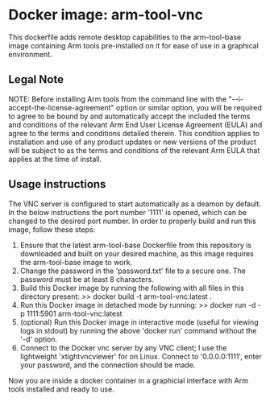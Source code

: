 # Docker image: arm-tool-vnc
This dockerfile adds remote desktop capabilities to the arm-tool-base image containing Arm tools pre-installed on it for ease of use in a graphical environment. 

## Legal Note
NOTE: Before installing Arm tools from the command line with the "--i-accept-the-license-agreement" option or similar option, you will be required to agree to be bound by and automatically accept the included the terms and conditions of the relevant Arm End User License Agreement (EULA) and agree to the terms and conditions detailed therein. This condition applies to installation and use of any product updates or new versions of the product will be subject to as the terms and conditions of the relevant Arm EULA that applies at the time of install. 

## Usage instructions
The VNC server is configured to start automatically as a deamon by default. In the below instructions the port number '1111' is opened, which can be changed to the desired port number.
In order to properly build and run this image, follow these steps:

  1. Ensure that the latest arm-tool-base Dockerfile from this repository is downloaded and built on your desired machine, as this image requires the arm-tool-base image to work.
  2. Change the password in the 'password.txt' file to a secure one. The password must be at least 8 characters.
  3. Build this Docker image by running the following with all files in this directory present:   >> docker build -t arm-tool-vnc:latest .
  4. Run this Docker image in detached mode by running:   >> docker run -d -p 1111:5901 arm-tool-vnc:latest
  5. (optional) Run this Docker image in interactive mode (useful for viewing logs in stdout) by running the above 'docker run' command without the '-d' option.
  6. Connect to the Docker vnc server by any VNC client; I use the lightweight 'xtightvncviewer' for on Linux. Connect to '0.0.0.0:1111', enter your password, and the connection should be made.
     
Now you are inside a docker container in a graphicial interface with Arm tools installed and ready to use.
